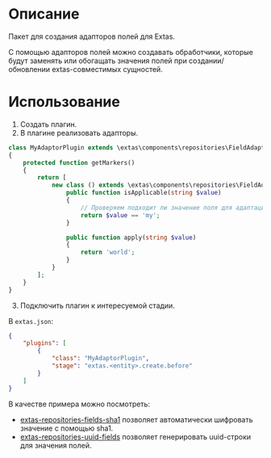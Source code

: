 # Описание

Пакет для создания адапторов полей для Extas.

С помощью адапторов полей можно создавать обработчики, которые будут заменять или обогащать значения полей при создании/обновлении extas-совместимых сущностей.

# Использование

1. Создать плагин.
2. В плагине реализовать адапторы.

```php
class MyAdaptorPlugin extends \extas\components\repositories\FieldAdaptorPlugin
{
    protected function getMarkers()
    {
        return [
            new class () extends \extas\components\repositories\FieldAdaptor {
                public function isApplicable(string $value)
                {
                    // Проверяем подходит ли значение поля для адаптации.
                    return $value == 'my';
                }

                public function apply(string $value)
                {
                    return 'world';
                }
            }
        ];
    }
}
```

3. Подключить плагин к интересуемой стадии.

В `extas.json`:

```json
{
    "plugins": [
        {
            "class": "MyAdaptorPlugin",
            "stage": "extas.<entity>.create.before"
        }
    ]
}
```

В качестве примера можно посмотреть:

- [extas-repositories-fields-sha1](https://github.com/jeyroik/extas-repositories-fields-sha1) позволяет автоматически шифровать значение с помощью sha1.
- [extas-repositories-uuid-fields](https://github.com/jeyroik/extas-repositories-uuid-fields) позволяет генерировать uuid-строки для значения полей.